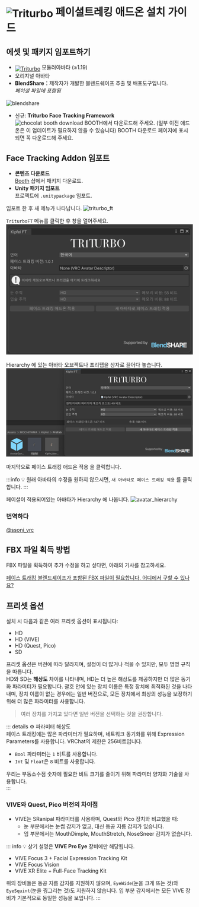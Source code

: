 # <img src="/triturbo_logo.png" alt="Triturbo" style="width: 32px; height: 32px; vertical-align: -4px; display: inline;"/> 페이셜트레킹 애드온 설치 가이드
## 에셋 및 패키지 임포트하기
- [<img src="/modular_avatar_icon.png" alt="Triturbo" style="width: 24px; height: 24px; vertical-align: -4px; display: inline;"/>](https://modular-avatar.nadena.dev/) 모듈러아바타 (≥1.19)
- 오리지널 아바타
- **BlendShare**：제작자가 개발한 블렌드쉐이프 추출 및 배포도구입니다.\
*페이셜 파일에 포함됨*
<img src="/blendshare_unitypackage.png" alt="blendshare" style="width: 256px; height: 32px; vertical-align: middle;"/>

- 신규: **Triturbo Face Tracking Framework**\
 ![chocolat booth download](/chocolat_booth_download.png)
  BOOTH에서 다운로드해 주세요. (일부 이전 애드온은 이 업데이트가 필요하지 않을 수 있습니다)
  BOOTH 다운로드 페이지에 표시되면 꼭 다운로드해 주세요.

## Face Tracking Addon 임포트
- **콘텐츠 다운로드**\
[Booth](https://triturbo.booth.pm/) 샵에서 패키지 다운로드.
- **Unity 패키지 임포트**\
프로젝트에 `.unitypackage` 임포트.

임포트 한 후 새 메뉴가 나타납니다.
![triturbo_ft](/triturbo_ft.png)

`TriturboFT` 메뉴를 클릭한 후 창을 열어주세요.
![ft_window](./assets/ft_window.png)

Hierarchy 에 있는 아바타 오브젝트나 프리팹을 상자로 끌어다 놓습니다.
![ft_window](./assets/ft_window_avatar.png)

마지막으로 페이스 트래킹 애드온 적용 을 클릭합니다.

:::info
💡 원래 아바타의 수정을 원하지 않으시면, `새 아바타로 페이스 트래킹 적용` 를 클릭합니다.
:::

페이셜이 적용되어있는 아바타가 Hierarchy 에 나옵니다.
![avatar_hierarchy](/avatar_hierarchy.png)

### 번역하다
[@ssoni_vrc](https://x.com/ssoni_vrc)
## FBX 파일 획득 방법  
FBX 파일을 획득하여 추가 수정을 하고 싶다면, 아래의 기사를 참고하세요.

[페이스 트래킹 블렌드셰이프가 포함된 FBX 파일이 필요합니다. 어디에서 구할 수 있나요?](./blendshare)

## 프리셋 옵션  
설치 시 다음과 같은 여러 프리셋 옵션이 표시됩니다:
- HD
- HD (VIVE)
- HD (Quest, Pico)
- SD

프리셋 옵션은 버전에 따라 달라지며, 설정이 더 많거나 적을 수 있지만, 모두 명명 규칙을 따릅니다.  
HD와 SD는 **해상도** 차이를 나타내며, HD는 더 높은 해상도를 제공하지만 더 많은 동기화 파라미터가 필요합니다. 괄호 안에 있는 장치 이름은 특정 장치에 최적화된 것을 나타내며, 장치 이름이 없는 경우에는 일반 버전으로, 모든 장치에서 최상의 성능을 보장하기 위해 더 많은 파라미터를 사용합니다.  
> 여러 장치를 가지고 있다면 일반 버전을 선택하는 것을 권장합니다.

::: details ⚙ 파라미터 해상도  
페이스 트래킹에는 많은 파라미터가 필요하며, 네트워크 동기화를 위해 Expression Parameters를 사용합니다. VRChat의 제한은 256비트입니다.  
- `Bool` 파라미터는 `1` 비트를 사용합니다.  
- `Int` 및 `Float`은 `8` 비트를 사용합니다.

우리는 부동소수점 숫자에 필요한 비트 크기를 줄이기 위해 파라미터 양자화 기술을 사용합니다.  
:::

### VIVE와 Quest, Pico 버전의 차이점
- VIVE는 SRanipal 파라미터를 사용하며, Quest와 Pico 장치와 비교했을 때:
  - 눈 부분에서는 눈썹 감지가 없고, 대신 동공 지름 감지가 있습니다.
  - 입 부분에서는 MouthDimple, MouthStretch, NoseSneer 감지가 없습니다.

::: info 💡 상기 설명은 **VIVE Pro Eye** 장비에만 해당됩니다.
- VIVE Focus 3 + Facial Expression Tracking Kit 
- VIVE Focus Vision  
- VIVE XR Elite + Full-Face Tracking Kit

위의 장비들은 동공 지름 감지를 지원하지 않으며, `EyeWide`(눈을 크게 뜨는 것)와 `EyeSquint`(눈을 찡그리는 것)도 지원하지 않습니다. 입 부분 감지에서는 모든 VIVE 장비가 기본적으로 동일한 성능을 보입니다.
:::